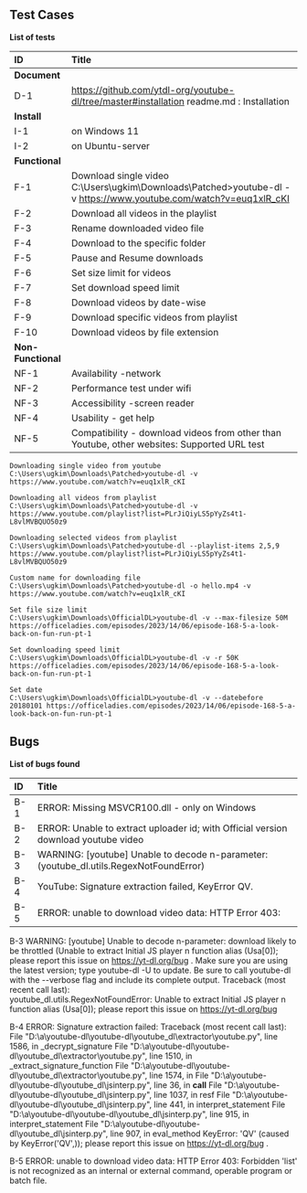 ## Test Cases

**List of tests**

|ID|Title|
|:-|:-|
|**Document**||
|D-1| https://github.com/ytdl-org/youtube-dl/tree/master#installation readme.md : Installation |
|**Install**||
|I-1|on Windows 11|
|I-2|on Ubuntu-server|
|**Functional**||
|F-1|Download single video C:\Users\ugkim\Downloads\Patched>youtube-dl -v https://www.youtube.com/watch?v=euq1xlR_cKI|
|F-2|Download all videos in the playlist|
|F-3|Rename downloaded video file|
|F-4|Download to the specific folder|
|F-5|Pause and Resume downloads|
|F-6|Set size limit for videos|
|F-7|Set download speed limit|
|F-8|Download videos by date-wise|
|F-9|Download specific videos from playlist|
|F-10|Download videos by file extension|
|**Non-Functional**||
|NF-1|Availability -network|
|NF-2|Performance test under wifi|
|NF-3|Accessibility -screen reader|
|NF-4|Usability - get help |
|NF-5|Compatibility - download videos from other than Youtube, other websites: Supported URL test|

```
Downloading single video from youtube
C:\Users\ugkim\Downloads\Patched>youtube-dl -v https://www.youtube.com/watch?v=euq1xlR_cKI

Downloading all videos from playlist
C:\Users\ugkim\Downloads\Patched>youtube-dl -v https://www.youtube.com/playlist?list=PLrJiQiyLS5pYyZs4t1-L8vlMVBQUO50z9

Downloading selected videos from playlist
C:\Users\ugkim\Downloads\Patched>youtube-dl --playlist-items 2,5,9 https://www.youtube.com/playlist?list=PLrJiQiyLS5pYyZs4t1-L8vlMVBQUO50z9

Custom name for downloading file
C:\Users\ugkim\Downloads\Patched>youtube-dl -o hello.mp4 -v https://www.youtube.com/watch?v=euq1xlR_cKI

Set file size limit
C:\Users\ugkim\Downloads\OfficialDL>youtube-dl -v --max-filesize 50M https://officeladies.com/episodes/2023/14/06/episode-168-5-a-look-back-on-fun-run-pt-1

Set downloading speed limit 
C:\Users\ugkim\Downloads\OfficialDL>youtube-dl -v -r 50K https://officeladies.com/episodes/2023/14/06/episode-168-5-a-look-back-on-fun-run-pt-1

Set date 
C:\Users\ugkim\Downloads\OfficialDL>youtube-dl -v --datebefore 20180101 https://officeladies.com/episodes/2023/14/06/episode-168-5-a-look-back-on-fun-run-pt-1

```

## Bugs

**List of bugs found**

|ID|Title|
|:-|:-|
|B-1| ERROR: Missing MSVCR100.dll - only on Windows|
|B-2| ERROR: Unable to extract uploader id; with Official version download youtube video|
|B-3| WARNING: [youtube] Unable to decode n-parameter: (youtube_dl.utils.RegexNotFoundError)|
|B-4| YouTube: Signature extraction failed, KeyError QV.|
|B-5| ERROR: unable to download video data: HTTP Error 403:|


B-3 WARNING: [youtube] Unable to decode n-parameter: download likely to be throttled (Unable to extract Initial JS player n function alias (Usa[0]); please report this issue on https://yt-dl.org/bug . Make sure you are using the latest version; type  youtube-dl -U  to update. Be sure to call youtube-dl with the --verbose flag and include its complete output. Traceback (most recent call last):  
youtube_dl.utils.RegexNotFoundError: Unable to extract Initial JS player n function alias (Usa[0]); please report this issue on https://yt-dl.org/bug 

B-4 ERROR: Signature extraction failed: Traceback (most recent call last):
  File "D:\a\youtube-dl\youtube-dl\youtube_dl\extractor\youtube.py", line 1586, in _decrypt_signature
  File "D:\a\youtube-dl\youtube-dl\youtube_dl\extractor\youtube.py", line 1510, in _extract_signature_function
  File "D:\a\youtube-dl\youtube-dl\youtube_dl\extractor\youtube.py", line 1574, in <lambda>
  File "D:\a\youtube-dl\youtube-dl\youtube_dl\jsinterp.py", line 36, in __call__
  File "D:\a\youtube-dl\youtube-dl\youtube_dl\jsinterp.py", line 1037, in resf
  File "D:\a\youtube-dl\youtube-dl\youtube_dl\jsinterp.py", line 441, in interpret_statement
  File "D:\a\youtube-dl\youtube-dl\youtube_dl\jsinterp.py", line 915, in interpret_statement
  File "D:\a\youtube-dl\youtube-dl\youtube_dl\jsinterp.py", line 907, in eval_method
KeyError: 'QV'
 (caused by KeyError('QV',)); please report this issue on https://yt-dl.org/bug . 

B-5 ERROR: unable to download video data: HTTP Error 403: Forbidden
'list' is not recognized as an internal or external command,
operable program or batch file.


